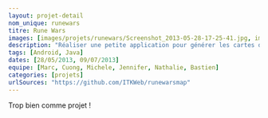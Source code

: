 ```yaml
---
layout: projet-detail
nom_unique: runewars
titre: Rune Wars
images: [images/projets/runewars/Screenshot_2013-05-28-17-25-41.jpg, images/projets/runewars/Screenshot_2013-05-28-17-26-00.jpg]
description: "Réaliser une petite application pour générer les cartes du jeu."
tags: [Android, Java]
dates: [28/05/2013, 09/07/2013]
equipe: [Marc, Cuong, Michele, Jennifer, Nathalie, Bastien]
categories: [projets]
urlSources: "https://github.com/ITKWeb/runewarsmap"
---
```

Trop bien comme projet !
